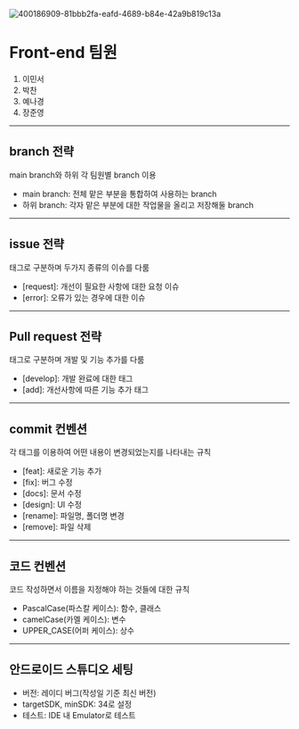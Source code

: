 ![400186909-81bbb2fa-eafd-4689-b84e-42a9b819c13a](https://github.com/user-attachments/assets/7ebc6401-8d66-43d3-8d19-63c7d56a81a3)

# Front-end 팀원

1. 이민서
2. 박찬
3. 예나경
4. 장준영

---

## branch 전략

main branch와 하위 각 팀원별 branch 이용
- main branch: 전체 맡은 부분을 통합하여 사용하는 branch
- 하위 branch: 각자 맡은 부분에 대한 작업물을 올리고 저장해둘 branch

---

## issue 전략

태그로 구분하며 두가지 종류의 이슈를 다룸
- [request]: 개선이 필요한 사항에 대한 요청 이슈
- [error]: 오류가 있는 경우에 대한 이슈

---

## Pull request 전략

태그로 구분하며 개발 및 기능 추가를 다룸
- [develop]: 개발 완료에 대한 태그
- [add]: 개선사항에 따른 기능 추가 태그

---

## commit 컨벤션

각 태그를 이용하여 어떤 내용이 변경되었는지를 나타내는 규칙
- [feat]: 새로운 기능 추가
- [fix]: 버그 수정
- [docs]: 문서 수정
- [design]: UI 수정
- [rename]: 파일명, 폴더명 변경
- [remove]: 파일 삭제

---

## 코드 컨벤션

코드 작성하면서 이름을 지정해야 하는 것들에 대한 규칙
- PascalCase(파스칼 케이스): 함수, 클래스
- camelCase(카멜 케이스): 변수
- UPPER_CASE(어퍼 케이스): 상수

---

## 안드로이드 스튜디오 세팅

- 버전: 레이디 버그(작성일 기준 최신 버전)
- targetSDK, minSDK: 34로 설정
- 테스트: IDE 내 Emulator로 테스트

